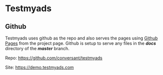 # Testmyads

## Github
Testmyads uses github as the repo and also serves the pages using [Github Pages](https://pages.github.com/) 
from the project page.  Github is setup to serve any files in the ***docs*** directory of the ***master*** branch.

Repo: https://github.com/conversant/testmyads

Site: https://demo.testmyads.com

